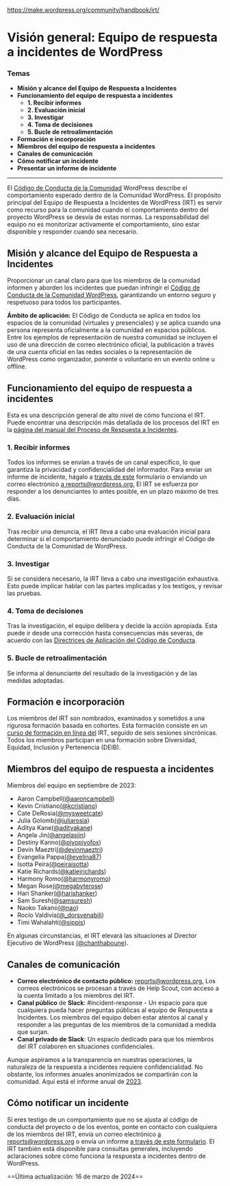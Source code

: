 https://make.wordpress.org/community/handbook/irt/

# Visión general: Equipo de respuesta a incidentes de WordPress

### Temas
- **Misión y alcance del Equipo de Respuesta a Incidentes**
- **Funcionamiento del equipo de respuesta a incidentes**
    - **1. Recibir informes**
    - **2. Evaluación inicial**
    - **3. Investigar**
    - **4. Toma de decisiones**
    - **5. Bucle de retroalimentación**
- **Formación e incorporación**
- **Miembros del equipo de respuesta a incidentes**
- **Canales de comunicación**
- **Cómo notificar un incidente**
- **Presentar un informe de incidente**

---

El [Código de Conducta de la Comunidad](https://make.wordpress.org/handbook/community-code-of-conduct/) WordPress describe el comportamiento esperado dentro de la Comunidad WordPress. El propósito principal del Equipo de Respuesta a Incidentes de WordPress (IRT) es servir como recurso para la comunidad cuando el comportamiento dentro del proyecto WordPress se desvía de estas normas. La responsabilidad del equipo no es monitorizar activamente el comportamiento, sino estar disponible y responder cuando sea necesario.

## Misión y alcance del Equipo de Respuesta a Incidentes

Proporcionar un canal claro para que los miembros de la comunidad informen y aborden los incidentes que puedan infringir el [Código de Conducta de la Comunidad WordPress](https://make.wordpress.org/handbook/community-code-of-conduct/), garantizando un entorno seguro y respetuoso para todos los participantes.

**Ámbito de aplicación:** El Código de Conducta se aplica en todos los espacios de la comunidad (virtuales y presenciales) y se aplica cuando una persona representa oficialmente a la comunidad en espacios públicos. Entre los ejemplos de representación de nuestra comunidad se incluyen el uso de una dirección de correo electrónico oficial, la publicación a través de una cuenta oficial en las redes sociales o la representación de WordPress como organizador, ponente o voluntario en un evento online u offline.

## Funcionamiento del equipo de respuesta a incidentes

Esta es una descripción general de alto nivel de cómo funciona el IRT. Puede encontrar una descripción más detallada de los procesos del IRT en la [página del manual del Proceso de Respuesta a Incidentes](https://make.wordpress.org/community/handbook/irt/process/).

### 1. Recibir informes

Todos los informes se envían a través de un canal específico, lo que garantiza la privacidad y confidencialidad del informador. Para enviar un informe de incidente, hágalo a [través de este](https://central.wordcamp.org/incident-report/) formulario o enviando un correo electrónico [a reports@wordpress.org.](mailto:reports@wordpress.org) El IRT se esfuerza por responder a los denunciantes lo antes posible, en un plazo máximo de tres días.

### 2. Evaluación inicial

Tras recibir una denuncia, el IRT lleva a cabo una evaluación inicial para determinar si el comportamiento denunciado puede infringir el Código de Conducta de la Comunidad de WordPress.

### 3. Investigar

Si se considera necesario, la IRT lleva a cabo una investigación exhaustiva. Esto puede implicar hablar con las partes implicadas y los testigos, y revisar las pruebas.

### 4. Toma de decisiones

Tras la investigación, el equipo delibera y decide la acción apropiada. Esta puede ir desde una corrección hasta consecuencias más severas, de acuerdo con las [Directrices de Aplicación del Código de Conducta](https://make.wordpress.org/handbook/community-code-of-conduct/#enforcement-guidelines).

### 5. Bucle de retroalimentación

Se informa al denunciante del resultado de la investigación y de las medidas adoptadas.

## Formación e incorporación

Los miembros del IRT son nombrados, examinados y sometidos a una rigurosa formación basada en cohortes. Esta formación consiste en un [curso de formación en línea del](https://learn.wordpress.org/course/incident-response-team-training/) IRT, seguido de seis sesiones sincrónicas. Todos los miembros participan en una formación sobre Diversidad, Equidad, Inclusión y Pertenencia (DEIB).

## Miembros del equipo de respuesta a incidentes

Miembros del equipo en septiembre de 2023:

- Aaron Campbell[(@aaroncampbell](https://profiles.wordpress.org/aaroncampbell/))
- Kevin Cristiano[(@kcristiano](https://profiles.wordpress.org/kcristiano/))
- Cate DeRosia[(@mysweetcate](https://profiles.wordpress.org/mysweetcate/))
- Julia Golomb[(@juliarosia](https://profiles.wordpress.org/juliarosia/))
- Aditya Kane[(@adityakane](https://profiles.wordpress.org/adityakane/))
- Angela Jin[(@angelasjin](https://profiles.wordpress.org/angelasjin/))
- Destiny Kanno[(@piyopiyofox](https://profiles.wordpress.org/piyopiyofox/))
- Devin Maeztri[(@devinmaeztri](https://profiles.wordpress.org/devinmaeztri/))
- Evangelia Pappa[(@evelina87](https://profiles.wordpress.org/evelina87/))
- Isotta Peira[(@peiraisotta](https://profiles.wordpress.org/peiraisotta/))
- Katie Richards[(@katiejrichards](https://profiles.wordpress.org/katiejrichards/))
- Harmony Romo[(@harmonyromo](https://profiles.wordpress.org/harmonyromo/))
- Megan Rose[(@megabyterose](https://profiles.wordpress.org/megabyterose/))
- Hari Shanker[(@harishanker](https://profiles.wordpress.org/harishanker/))
- Sam Suresh[(@samsuresh](https://profiles.wordpress.org/samsuresh/))
- Naoko Takano[(@nao](https://profiles.wordpress.org/nao/))
- Rocío Valdivia[(@_dorsvenabili](https://profiles.wordpress.org/_dorsvenabili/))
- Timi Wahalahti[(@sippis](https://profiles.wordpress.org/sippis/))

En algunas circunstancias, el IRT elevará las situaciones al Director Ejecutivo de WordPress [(@chanthaboune](https://profiles.wordpress.org/chanthaboune/)).

## Canales de comunicación

- **Correo electrónico de contacto público:** [reports@wordpress.org.](mailto:reports@wordpress.org) Los correos electrónicos se procesan a través de Help Scout, con acceso a la cuenta limitado a los miembros del IRT.
- **Canal público** de **Slack**: #incident-response - Un espacio para que cualquiera pueda hacer preguntas públicas al equipo de Respuesta a Incidentes. Los miembros del equipo deben estar atentos al canal y responder a las preguntas de los miembros de la comunidad a medida que surjan.
- **Canal privado de Slack**: Un espacio dedicado para que los miembros del IRT colaboren en situaciones confidenciales.

Aunque aspiramos a la transparencia en nuestras operaciones, la naturaleza de la respuesta a incidentes requiere confidencialidad. No obstante, los informes anuales anonimizados se compartirán con la comunidad. Aquí está el informe anual de [2023](https://make.wordpress.org/project/2024/01/15/incident-reports-2023-recap/).

## Cómo notificar un incidente

Si eres testigo de un comportamiento que no se ajusta al código de conducta del proyecto o de los eventos, ponte en contacto con cualquiera de los miembros del IRT, envía un correo electrónico [a reports@wordpress.org](mailto:reports@wordpress.org) o envía un informe [a través de este formulario](https://central.wordcamp.org/incident-report/). El IRT también está disponible para consultas generales, incluyendo aclaraciones sobre cómo funciona la respuesta a incidentes dentro de WordPress.

==Última actualización: 16 de marzo de 2024==